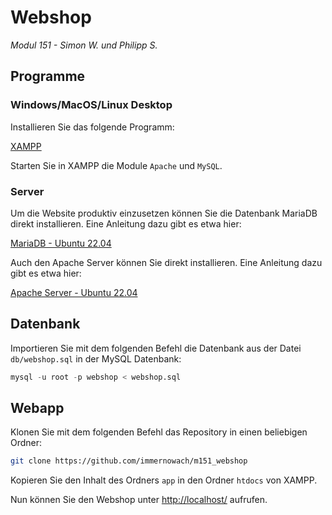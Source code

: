 # Webshop
*Modul 151 - Simon W. und Philipp S.*

## Programme

### Windows/MacOS/Linux Desktop

Installieren Sie das folgende Programm: 

[XAMPP](https://www.apachefriends.org/de/index.html)

Starten Sie in XAMPP die Module `Apache` und `MySQL`.

### Server

Um die Website produktiv einzusetzen können Sie die Datenbank MariaDB direkt installieren. Eine Anleitung dazu gibt es etwa hier:

[MariaDB - Ubuntu 22.04](https://www.digitalocean.com/community/tutorials/how-to-install-mariadb-on-ubuntu-20-04)

Auch den Apache Server können Sie direkt installieren. Eine Anleitung dazu gibt es etwa hier:

[Apache Server - Ubuntu 22.04](https://www.digitalocean.com/community/tutorials/how-to-install-the-apache-web-server-on-ubuntu-22-04)

## Datenbank

Importieren Sie mit dem folgenden Befehl die Datenbank aus der Datei `db/webshop.sql` in der MySQL Datenbank:

```SQL
mysql -u root -p webshop < webshop.sql
```

## Webapp

Klonen Sie mit dem folgenden Befehl das Repository in einen beliebigen Ordner:

```bash
git clone https://github.com/immernowach/m151_webshop
```

Kopieren Sie den Inhalt des Ordners `app` in den Ordner `htdocs` von XAMPP.

Nun können Sie den Webshop unter [http://localhost/](http://localhost/) aufrufen.
